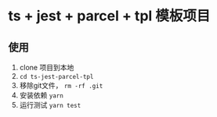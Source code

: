 # ts + jest + parcel + tpl 模板项目

## 使用
1. clone 项目到本地  
2. `cd ts-jest-parcel-tpl`  
3. 移除git文件， `rm -rf .git`  
4. 安装依赖 `yarn`  
5. 运行测试 `yarn test`